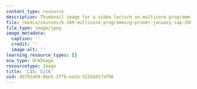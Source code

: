 ```yaml
---
content_type: resource
description: Thumbnail image for a video lecture on multicore programming.
file: /media/courses/6-189-multicore-programming-primer-january-iap-2007/db792a600be52ffbee2a522da017afb6_l15.jpg
file_type: image/jpeg
image_metadata:
  caption: ''
  credit: ''
  image-alt: ''
learning_resource_types: []
ocw_type: OCWImage
resourcetype: Image
title: 'L15: Cilk'
uid: db792a60-0be5-2ffb-ee2a-522da017afb6
---
```

